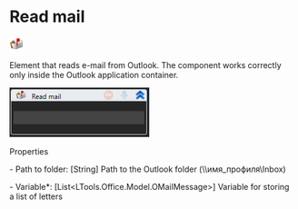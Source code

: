 # Read mail

![](<../../../.gitbook/assets/0 (120).png>)

Element that reads e-mail from Outlook. The component works correctly only inside the Outlook application container.

![](<../../../.gitbook/assets/1 (70).png>)

Properties

&#x20;\- Path to folder: \[String] Path to the Outlook folder (\\\имя\_профиля\Inbox)

&#x20;\- Variable\*: \[List\<LTools.Office.Model.OMailMessage>] Variable for storing a list of letters
